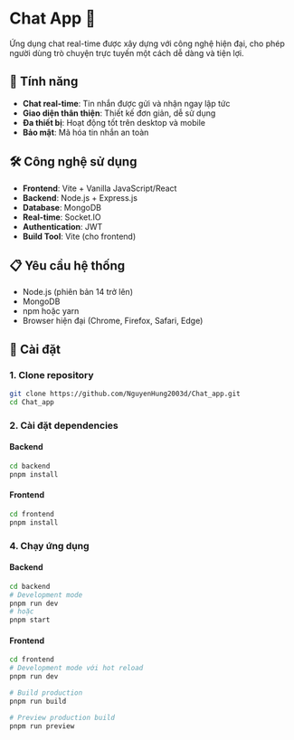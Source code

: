 # Chat App 💬

Ứng dụng chat real-time được xây dựng với công nghệ hiện đại, cho phép người dùng trò chuyện trực tuyến một cách dễ dàng và tiện lợi.

## 🚀 Tính năng

- **Chat real-time**: Tin nhắn được gửi và nhận ngay lập tức
- **Giao diện thân thiện**: Thiết kế đơn giản, dễ sử dụng
- **Đa thiết bị**: Hoạt động tốt trên desktop và mobile
- **Bảo mật**: Mã hóa tin nhắn an toàn

## 🛠️ Công nghệ sử dụng

- **Frontend**: Vite + Vanilla JavaScript/React
- **Backend**: Node.js + Express.js
- **Database**: MongoDB
- **Real-time**: Socket.IO
- **Authentication**: JWT
- **Build Tool**: Vite (cho frontend)

## 📋 Yêu cầu hệ thống

- Node.js (phiên bản 14 trở lên)
- MongoDB
- npm hoặc yarn
- Browser hiện đại (Chrome, Firefox, Safari, Edge)

## 🔧 Cài đặt

### 1. Clone repository

```bash
git clone https://github.com/NguyenHung2003d/Chat_app.git
cd Chat_app
```

### 2. Cài đặt dependencies

#### Backend
```bash
cd backend
pnpm install
```

#### Frontend
```bash
cd frontend
pnpm install
```

### 4. Chạy ứng dụng

#### Backend
```bash
cd backend
# Development mode
pnpm run dev
# hoặc
pnpm start
```

#### Frontend
```bash
cd frontend
# Development mode với hot reload
pnpm run dev

# Build production
pnpm run build

# Preview production build
pnpm run preview
